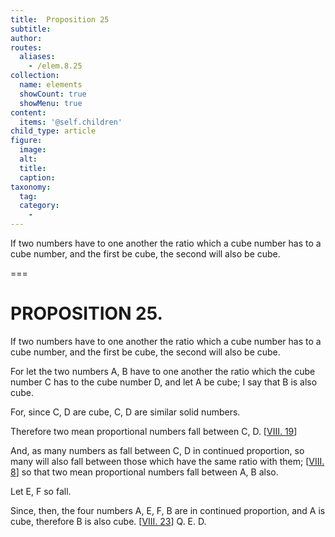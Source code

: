 ```yaml
---
title:  Proposition 25
subtitle: 
author:
routes:
  aliases:
    - /elem.8.25
collection:
  name: elements
  showCount: true
  showMenu: true
content:
  items: '@self.children'
child_type: article
figure:
  image:
  alt:
  title:
  caption:
taxonomy:
  tag:
  category:
    - 
---
```


<p>
       <hi rend="ital">If two numbers have to one another the ratio which a cube number has to a cube number, and the first be cube, the second will also be cube.</hi>
      </p>

===

<h1>PROPOSITION 25.</h1>
<p>
       <span class="ital">If two numbers have to one another the ratio which a cube number has to a cube number, and the first be cube, the second will also be cube.</span>
      </p>

<p>For let the two numbers <span class="ital">A</span>, <span class="ital">B</span> have to one another the ratio which the cube number <span class="ital">C</span> has to the cube number <span class="ital">D</span>, and let <span class="ital">A</span> be cube; I say that <span class="ital">B</span> is also cube. <pb n="381"/></p>

<p>For, since <span class="ital">C</span>, <span class="ital">D</span> are cube, <span class="ital">C</span>, <span class="ital">D</span> are similar solid numbers. </p>

<p>Therefore two mean proportional numbers fall between <span class="ital">C</span>, <span class="ital">D</span>. [<a href="/elem.8.19">VIII. 19</a>] 
      </p>

<p>And, as many numbers as fall between <span class="ital">C</span>, <span class="ital">D</span> in continued proportion, so many will also fall between those which have the same ratio with them; [<a href="/elem.8.8">VIII. 8</a>] so that two mean proportional numbers fall between <span class="ital">A</span>, <span class="ital">B</span> also. </p>

<p>Let <span class="ital">E</span>, <span class="ital">F</span> so fall. </p>

<p>Since, then, the four numbers <span class="ital">A</span>, <span class="ital">E</span>, <span class="ital">F</span>, <span class="ital">B</span> are in continued proportion, and <span class="ital">A</span> is cube, therefore <span class="ital">B</span> is also cube. [<a href="/elem.8.23">VIII. 23</a>] Q. E. D.</p>
